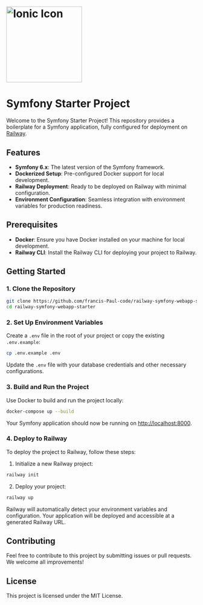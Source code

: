 
# <img src="https://symfony.com/logos/symfony_black_03.png" alt="Ionic Icon" width="200">

# Symfony Starter Project

Welcome to the Symfony Starter Project! This repository provides a boilerplate for a Symfony application, fully configured for deployment on [Railway](https://railway.app).

## Features

- **Symfony 6.x**: The latest version of the Symfony framework.
- **Dockerized Setup**: Pre-configured Docker support for local development.
- **Railway Deployment**: Ready to be deployed on Railway with minimal configuration.
- **Environment Configuration**: Seamless integration with environment variables for production readiness.

## Prerequisites

- **Docker**: Ensure you have Docker installed on your machine for local development.
- **Railway CLI**: Install the Railway CLI for deploying your project to Railway.

## Getting Started

### 1. Clone the Repository

```bash
git clone https://github.com/francis-Paul-code/railway-symfony-webapp-starter.git
cd railway-symfony-webapp-starter
```

### 2. Set Up Environment Variables

Create a `.env` file in the root of your project or copy the existing `.env.example`:

```bash
cp .env.example .env
```

Update the `.env` file with your database credentials and other necessary configurations.

### 3. Build and Run the Project

Use Docker to build and run the project locally:

```bash
docker-compose up --build
```

Your Symfony application should now be running on [http://localhost:8000](http://localhost:8000).

### 4. Deploy to Railway

To deploy the project to Railway, follow these steps:

1. Initialize a new Railway project:

```bash
railway init
```

2. Deploy your project:

```bash
railway up
```

Railway will automatically detect your environment variables and configuration. Your application will be deployed and accessible at a generated Railway URL.

## Contributing

Feel free to contribute to this project by submitting issues or pull requests. We welcome all improvements!

## License

This project is licensed under the MIT License.
